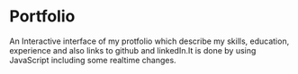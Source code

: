 # Portfolio
An Interactive interface of my protfolio which describe my skills, education, experience and also links to github and linkedIn.It is done by using JavaScript including some realtime changes.
